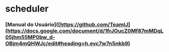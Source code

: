 # scheduler
### [Manual do Usuário]([https://github.com/TeamIJ](https://docs.google.com/document/d/1frJOucZ0Mf87mMDqL05jhm55MP0bw_d-OBjm4mQHWJc/edit#heading=h.evc7w7n5nkb9)

